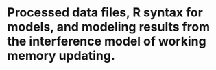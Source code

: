 # Processed data files, R syntax for models, and modeling results from the interference model of working memory updating.
